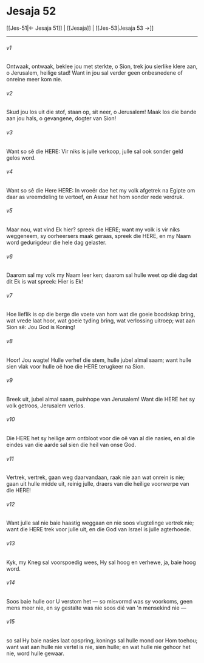 # Jesaja 52

[[Jes-51|← Jesaja 51]] | [[Jesaja]] | [[Jes-53|Jesaja 53 →]]
***

###### v1
Ontwaak, ontwaak, beklee jou met sterkte, o Sion, trek jou sierlike klere aan, o Jerusalem, heilige stad! Want in jou sal verder geen onbesnedene of onreine meer kom nie. 
###### v2
Skud jou los uit die stof, staan op, sit neer, o Jerusalem! Maak los die bande aan jou hals, o gevangene, dogter van Sion! 
###### v3
Want so sê die HERE: Vir niks is julle verkoop, julle sal ook sonder geld gelos word. 
###### v4
Want so sê die Here HERE: In vroeër dae het my volk afgetrek na Egipte om daar as vreemdeling te vertoef, en Assur het hom sonder rede verdruk. 
###### v5
Maar nou, wat vind Ek hier? spreek die HERE; want my volk is vir niks weggeneem, sy oorheersers maak geraas, spreek die HERE, en my Naam word gedurigdeur die hele dag gelaster. 
###### v6
Daarom sal my volk my Naam leer ken; daarom sal hulle weet op dié dag dat dit Ek is wat spreek: Hier is Ek! 
###### v7
Hoe lieflik is op die berge die voete van hom wat die goeie boodskap bring, wat vrede laat hoor, wat goeie tyding bring, wat verlossing uitroep; wat aan Sion sê: Jou God is Koning! 
###### v8
Hoor! Jou wagte! Hulle verhef die stem, hulle jubel almal saam; want hulle sien vlak voor hulle oë hoe die HERE terugkeer na Sion. 
###### v9
Breek uit, jubel almal saam, puinhope van Jerusalem! Want die HERE het sy volk getroos, Jerusalem verlos. 
###### v10
Die HERE het sy heilige arm ontbloot voor die oë van al die nasies, en al die eindes van die aarde sal sien die heil van onse God. 
###### v11
Vertrek, vertrek, gaan weg daarvandaan, raak nie aan wat onrein is nie; gaan uit hulle midde uit, reinig julle, draers van die heilige voorwerpe van die HERE! 
###### v12
Want julle sal nie baie haastig weggaan en nie soos vlugtelinge vertrek nie; want die HERE trek voor julle uit, en die God van Israel is julle agterhoede. 
###### v13
Kyk, my Kneg sal voorspoedig wees, Hy sal hoog en verhewe, ja, baie hoog word. 
###### v14
Soos baie hulle oor U verstom het — so misvormd was sy voorkoms, geen mens meer nie, en sy gestalte was nie soos dié van 'n mensekind nie — 
###### v15
so sal Hy baie nasies laat opspring, konings sal hulle mond oor Hom toehou; want wat aan hulle nie vertel is nie, sien hulle; en wat hulle nie gehoor het nie, word hulle gewaar. 
